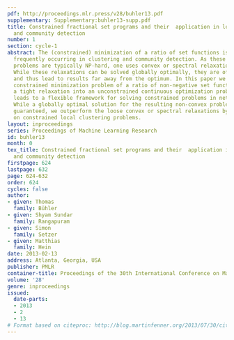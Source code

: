 ```yaml
---
pdf: http://proceedings.mlr.press/v28/buhler13.pdf
supplementary: Supplementary:buhler13-supp.pdf
title: Constrained fractional set programs and their  application in local clustering
  and community detection
number: 1
section: cycle-1
abstract: The (constrained) minimization of a ratio of set functions is a problem
  frequently occurring in clustering and community detection. As these optimization
  problems are typically NP-hard, one uses convex or spectral relaxations in practice.
  While these relaxations can be solved globally optimally, they are often too loose
  and thus lead to results far away from the optimum. In this paper we show that every
  constrained minimization problem of a ratio of non-negative set functions allows
  a tight relaxation into an unconstrained continuous optimization problem. This result
  leads to a flexible framework for solving constrained problems in network analysis.
  While a globally optimal solution for the resulting non-convex problem cannot be
  guaranteed, we outperform the loose convex or spectral relaxations by a large margin
  on constrained local clustering problems.
layout: inproceedings
series: Proceedings of Machine Learning Research
id: buhler13
month: 0
tex_title: Constrained fractional set programs and their  application in local clustering
  and community detection
firstpage: 624
lastpage: 632
page: 624-632
order: 624
cycles: false
author:
- given: Thomas
  family: Bühler
- given: Shyam Sundar
  family: Rangapuram
- given: Simon
  family: Setzer
- given: Matthias
  family: Hein
date: 2013-02-13
address: Atlanta, Georgia, USA
publisher: PMLR
container-title: Proceedings of the 30th International Conference on Machine Learning
volume: '28'
genre: inproceedings
issued:
  date-parts:
  - 2013
  - 2
  - 13
# Format based on citeproc: http://blog.martinfenner.org/2013/07/30/citeproc-yaml-for-bibliographies/
---
```

